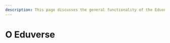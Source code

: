 ```yaml
---
description: This page discusses the general functionality of the Eduverse protocol.
---
```


# О Eduverse

